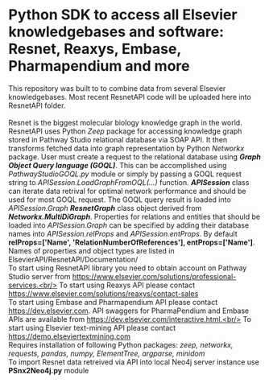 # Python SDK to access all Elsevier knowledgebases and software: Resnet, Reaxys, Embase, Pharmapendium and more
This repository was built to to combine data from several Elsevier knowledgebases.  Most recent ResnetAPI code will be uploaded here into ResnetAPI folder.<br/><br/>
Resnet is the biggest molecular biology knowledge graph in the world. ResnetAPI uses Python *Zeep* package for accessing knowledge graph stored in Pathway Studio relational database via SOAP API. It then transforms fetched data into graph representation by Python *Networkx* package. User must create a request to the relational database using _**Graph Object Query language (GOQL)**_. This can be accomplished using *PathwayStudioGOQL.py* module or simply by passing a GOQL request string to *APISession.LoadGraphFromOQL(...)* function. _**APISession**_ class can iterate data retrival for optimal network performance and should be used for most GOQL request. The GOQL query result is loaded into *APISession.Graph* _**ResnetGraph**_ class object derived from _**Networkx.MultiDiGraph**_. Properties for relations and entities that should be loaded into *APISession.Graph* can be specified by adding their database names into *APISession.relProps* and *APISession.entProps*. By default **relProps=['Name', 'RelationNumberOfReferences'], entProps=['Name']**. Names of properties and object types are listed in ElsevierAPI/ResnetAPI/Documentation/<br/>
To start using ResnetAPI library you need to obtain account on Pathway Studio server from https://www.elsevier.com/solutions/professional-services.<br/>
To start using Reaxys API please contact https://www.elsevier.com/solutions/reaxys/contact-sales<br/>
To start using Embase and Pharmapendium API please contact https://dev.elsevier.com.  API swaggers for PharmaPendium and Embase APIs are available from https://dev.elsevier.com/interactive.html.<br/>
To start using Elsevier text-mining API please contact https://demo.elseviertextmining.com<br/>
Requires installation of following Python packages: *zeep, networkx, requests, pandas, numpy, ElementTree, argparse, minidom*<br/>
To import Resnet data retreived via API into local Neo4j server instance use **PSnx2Neo4j.py** module
